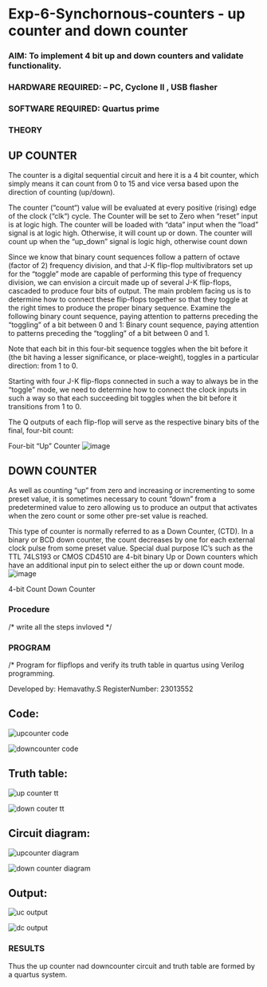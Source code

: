 # Exp-6-Synchornous-counters - up counter and down counter 
### AIM: To implement 4 bit up and down counters and validate  functionality.
### HARDWARE REQUIRED:  – PC, Cyclone II , USB flasher
### SOFTWARE REQUIRED:   Quartus prime
### THEORY 

## UP COUNTER 
The counter is a digital sequential circuit and here it is a 4 bit counter, which simply means it can count from 0 to 15 and vice versa based upon the direction of counting (up/down). 

The counter (“count“) value will be evaluated at every positive (rising) edge of the clock (“clk“) cycle.
The Counter will be set to Zero when “reset” input is at logic high.
The counter will be loaded with “data” input when the “load” signal is at logic high. Otherwise, it will count up or down.
The counter will count up when the “up_down” signal is logic high, otherwise count down

Since we know that binary count sequences follow a pattern of octave (factor of 2) frequency division, and that J-K flip-flop multivibrators set up for the “toggle” mode are capable of performing this type of frequency division, we can envision a circuit made up of several J-K flip-flops, cascaded to produce four bits of output.
The main problem facing us is to determine how to connect these flip-flops together so that they toggle at the right times to produce the proper binary sequence.
Examine the following binary count sequence, paying attention to patterns preceding the “toggling” of a bit between 0 and 1:
Binary count sequence, paying attention to patterns preceding the “toggling” of a bit between 0 and 1.

Note that each bit in this four-bit sequence toggles when the bit before it (the bit having a lesser significance, or place-weight), toggles in a particular direction: from 1 to 0.



 
 

Starting with four J-K flip-flops connected in such a way to always be in the “toggle” mode, we need to determine how to connect the clock inputs in such a way so that each succeeding bit toggles when the bit before it transitions from 1 to 0.

The Q outputs of each flip-flop will serve as the respective binary bits of the final, four-bit count:

 
 

Four-bit “Up” Counter
![image](https://user-images.githubusercontent.com/36288975/169644758-b2f4339d-9532-40c5-af40-8f4f8c942e2c.png)



## DOWN COUNTER 

As well as counting “up” from zero and increasing or incrementing to some preset value, it is sometimes necessary to count “down” from a predetermined value to zero allowing us to produce an output that activates when the zero count or some other pre-set value is reached.

This type of counter is normally referred to as a Down Counter, (CTD). In a binary or BCD down counter, the count decreases by one for each external clock pulse from some preset value. Special dual purpose IC’s such as the TTL 74LS193 or CMOS CD4510 are 4-bit binary Up or Down counters which have an additional input pin to select either the up or down count mode.
![image](https://user-images.githubusercontent.com/36288975/169644844-1a14e123-7228-4ed8-81a9-eb937dff4ac8.png)


4-bit Count Down Counter
### Procedure
/* write all the steps invloved */



### PROGRAM 
/*
Program for flipflops  and verify its truth table in quartus using Verilog programming.


Developed by: Hemavathy.S
RegisterNumber:  23013552


## Code:
![upcounter code](https://github.com/Hemaatchu/Exp-7-Synchornous-counters-/assets/147328300/b5e0817a-6ede-49ea-b1d6-f6e235eec0c9)

![downcounter code](https://github.com/Hemaatchu/Exp-7-Synchornous-counters-/assets/147328300/13080680-7ada-4e06-a26f-f8c43ccd8840)

## Truth table:
![up counter tt](https://github.com/Hemaatchu/Exp-7-Synchornous-counters-/assets/147328300/e9b8ee98-bfc0-4f57-aec6-c4c29d48bb96)

![down couter tt](https://github.com/Hemaatchu/Exp-7-Synchornous-counters-/assets/147328300/543366bd-e3c1-40be-8a2c-1ef16740d1f9)

## Circuit diagram:

![upcounter diagram](https://github.com/Hemaatchu/Exp-7-Synchornous-counters-/assets/147328300/06ceeaba-59eb-498e-964c-b0f6b5dc635e)


![down counter diagram](https://github.com/Hemaatchu/Exp-7-Synchornous-counters-/assets/147328300/437d93f8-fe5b-4da3-ae42-c8e79e84e3e9)


## Output:


![uc output](https://github.com/Hemaatchu/Exp-7-Synchornous-counters-/assets/147328300/4cbe0705-a519-4c52-8ff2-89e80cc7e1db)



![dc output](https://github.com/Hemaatchu/Exp-7-Synchornous-counters-/assets/147328300/c2aba731-f685-4094-a994-45a683771b8f)





### RESULTS 

 Thus the up counter nad downcounter circuit and truth table are formed by a quartus system.
